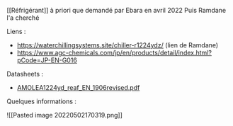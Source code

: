 [[Réfrigérant]] à priori que demandé par Ebara en avril 2022
Puis Ramdane l'a cherché

Liens :
- https://waterchillingsystems.site/chiller-r1224ydz/ (lien de Ramdane)
- https://www.agc-chemicals.com/jp/en/products/detail/index.html?pCode=JP-EN-G016


Datasheets :
-  [AMOLEA1224yd_reaf_EN_1906revised.pdf](file:///C%3A%5CUsers%5CBOUCULAT%5COneDrive%20-%20SKF%5CDocuments%5C2022%5CTravail%5C50%20Technical%5C541%20Refrigerants%5C2022%5CAMOLEA1224yd_reaf_EN_1906revised.pdf)


Quelques informations :

![[Pasted image 20220502170319.png]]

